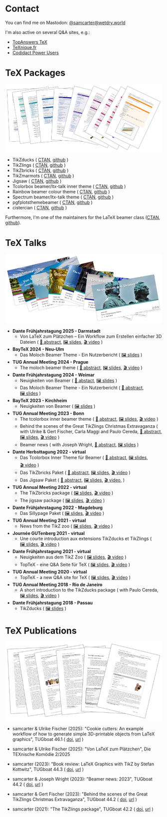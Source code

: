 # Contact

You can find me on Mastodon: [@samcarter@wetdry.world](https://wetdry.world/@samcarter)

I'm also active on several Q&A sites, e.g.:

- [TopAnswers TeX](https://topanswers.xyz/tex)
- [TeXnique.fr](https://texnique.fr/osqa/)
- [Codidact Power Users](https://powerusers.codidact.com/categories/61)

# TeX Packages

![](./ressouces/docs.png)

- TikZducks (
    [CTAN](https://www.ctan.org/pkg/tikzducks), 
    [github](https://github.com/samcarter/tikzducks)
  )
- TikZlings (
    [CTAN](https://www.ctan.org/pkg/tikzlings), 
    [github](https://github.com/samcarter/tikzlings)
  )
- TikZbricks (
    [CTAN](https://www.ctan.org/pkg/tikzbricks), 
    [github](https://github.com/samcarter/TikZbricks)
  )
- TikZmarmots (
    [CTAN](https://www.ctan.org/pkg/tikzmarmots), 
    [github](https://github.com/samcarter/TikZmarmots)
  )
- Jigsaw (
    [CTAN](https://www.ctan.org/pkg/jigsaw), 
    [github](https://github.com/samcarter/jigsaw)
  )
- Tcolorbox beamer/ltx-talk inner theme (
    [CTAN](https://www.ctan.org/pkg/beamertheme-tcolorbox), 
    [github](https://github.com/samcarter/beamertheme-tcolorbox)
  )
- Rainbow beamer colour theme (
    [CTAN](https://www.ctan.org/pkg/beamertheme-rainbow), 
    [github](https://github.com/samcarter/beamertheme-rainbow)
  )
- Spectrum beamer/ltx-talk theme (
    [CTAN](https://www.ctan.org/pkg/beamertheme-spectrum), 
    [github](https://github.com/samcarter/beamertheme-spectrum)
  )  
- pgfplotsthemebeamer (
    [CTAN](https://ctan.org/pkg/pgfplotsthemebeamer), 
    [github](https://github.com/samcarter/pgfplotsthemebeamer)
  )
- cistercian (
    [CTAN](https://ctan.org/pkg/cistercian), 
    [github](https://github.com/samcarter/cistercian)
  )  

Furthermore, I'm one of the maintainers for the LaTeX beamer class ([CTAN](https://www.ctan.org/pkg/beamer), [github](https://github.com/josephwright/beamer)).

# TeX Talks

![](./ressouces/talks.png)

- **Dante Frühjahrstagung 2025 - Darmstadt**
  - Von LaTeX zum Plätzchen – Ein Workflow zum Erstellen einfacher 3D Dateien (
      [📄&nbsp;abstract](https://www.dante.de/veranstaltungen/dante2025/programm/vortraege/#samcarter-3d),
      [🖼️&nbsp;slides](https://github.com/samcarter/samcarter/raw/main/ressouces/Dante2025_Cookies.pdf),
      [🎬&nbsp;video](https://www.youtube.com/watch?v=_ZiabtV5Od0)
    )
- **BayTeX 2024 - Neu-Ulm**
  - Das Moloch Beamer Theme - Ein Nutzerbericht (
      [🖼️&nbsp;slides](https://github.com/samcarter/samcarter/raw/main/ressouces/BayTeX2024_Moloch.pdf)
    )
- **TUG Annual Meeting 2024 - Prague**
  - The moloch beamer theme (
      [📄&nbsp;abstract](https://tug.org/tug2024/abstracts/samcarter-moloch.txt),
      [🖼️&nbsp;slides](https://github.com/samcarter/samcarter/raw/main/ressouces/TUG2024_Moloch.pdf),
      [🎬&nbsp;video](https://www.youtube.com/watch?v=Pb6NsBWiuro)
    )
- **Dante Frühjahrstagung 2024 - Weimar**
  - Neuigkeiten von Beamer (
      [📄&nbsp;abstact](https://www.dante.de/veranstaltungen/dante2024/programm/vortraege/#samcarter-neuigkeiten),
      [🖼️&nbsp;slides](https://github.com/samcarter/samcarter/raw/main/ressouces/Dante2024_BeamerNews.pdf)
    )
  - Das Moloch Beamer Theme - Ein Nutzerbericht (
      [📄&nbsp;abstract](https://www.dante.de/veranstaltungen/dante2024/programm/vortraege/#samcarter-beamer),
      [🖼️&nbsp;slides](https://github.com/samcarter/samcarter/raw/main/ressouces/Dante2024_Moloch.pdf)
    )
- **BayTeX 2023 - Kirchheim**
  - Neuigkeiten von Beamer (
      [🖼️&nbsp;slides](https://github.com/samcarter/samcarter/raw/main/ressouces/BayTeX2023_BeamerNews.pdf)
    )
- **TUG Annual Meeting 2023 - Bonn**
  - The tcolorbox inner beamer theme (
      [📄&nbsp;abstract](https://tug.org/tug2023/abstracts/samcarter-beamertcolorbox.txt), 
      [🖼️&nbsp;slides](https://github.com/samcarter/samcarter/raw/main/ressouces/TUG2023_Tcolorbox.pdf),
      [🎬&nbsp;video](https://www.youtube.com/watch?v=M0qWEutAPYg)
    )
  - Behind the scenes of the Great TikZlings Christmas Extravaganza (
      with Ulrike & Gert Fischer, Carla Maggi and Paulo Cereda, 
      [📄&nbsp;abstract](https://tug.org/tug2023/abstracts/fischer-tikzlings.txt), 
      [🖼️&nbsp;slides](https://github.com/samcarter/samcarter/raw/main/ressouces/TUG2023_Extravaganza.pdf),
      [🎬&nbsp;video](https://www.youtube.com/watch?v=ti2wNT6HxZo)
    )
  - Beamer news (
      with Joseph Wright, 
      [📄&nbsp;abstract](https://tug.org/tug2023/abstracts/wright-beamernews.txt), 
      [🖼️&nbsp;slides](https://github.com/samcarter/samcarter/raw/main/ressouces/TUG2023_BeamerNews.pdf)
    )
- **Dante Herbsttagung 2022 - virtual**
  - Das Tcolorbox Inner Theme für Beamer (
      [📄&nbsp;abstract](https://www.dante.de/veranstaltungen/herbst-2022/programm/vortraege/#samcarter2),
      [🖼️&nbsp;slides](https://github.com/samcarter/samcarter/raw/main/ressouces/Dante2022_Tcolorbox_Theme.pdf),
      [🎬&nbsp;video](https://vimeo.com/773291199)
    )
  - Das TikZbricks Paket (
      [📄&nbsp;abstract](https://www.dante.de/veranstaltungen/herbst-2022/programm/vortraege/#samcarter3),
      [🖼️&nbsp;slides](https://github.com/samcarter/samcarter/raw/main/ressouces/Dante2022_TikZbricks.pdf),
      [🎬&nbsp;video](https://vimeo.com/773291903)
    )
  - Das Jigsaw Paket (
      [📄&nbsp;abstract](https://www.dante.de/veranstaltungen/herbst-2022/programm/vortraege/#samcarter1),
      [🖼️&nbsp;slides](https://github.com/samcarter/samcarter/raw/main/ressouces/Dante2022_Jigsaw.pdf),
      [🎬&nbsp;video](https://vimeo.com/773292029), 
    )
- **TUG Annual Meeting 2022 - virtual**
  - The TikZbricks package (
      [🖼️&nbsp;slides](https://github.com/samcarter/samcarter/raw/main/ressouces/TUG2022_TikZbricks.pdf),
      [🎬&nbsp;video](https://vimeo.com/773294015)
    )
  - The jigsaw package (
      [🖼️&nbsp;slides](https://github.com/samcarter/samcarter/raw/main/ressouces/TUG2022_Jigsaw.pdf),
      [🎬&nbsp;video](https://vimeo.com/773294117)
    )
- **Dante Frühjahrstagung 2022 - Magdeburg**
  - Das Sillypage Paket (
      [🖼️&nbsp;slides](https://github.com/samcarter/samcarter/raw/main/ressouces/Dante2022_Sillypage.pdf),
      [🎬&nbsp;video](https://vimeo.com/773292271) 
    )
- **TUG Annual Meeting 2021 - virtual**
  - News from the TikZ zoo (
      [🖼️&nbsp;slides](https://github.com/samcarter/samcarter/raw/main/ressouces/TUG2021_TikZzoo.pdf),
      [🎬&nbsp;video](https://vimeo.com/773293865) 
    )
- **Journée GUTenberg 2021 - virtual**
  - Une courte introduction aux extensions TikZducks et TikZlings (
      [🖼️&nbsp;slides](https://github.com/samcarter/samcarter/raw/main/ressouces/GUTenberg2021_TikZducks_et_TikZlings.pdf),
      [🎬&nbsp;video](https://vimeo.com/773296726)
    )
- **Dante Frühjahrstagung 2021 - virtual**
  - Neuigkeiten aus dem TikZ Zoo (
      [🖼️&nbsp;slides](https://github.com/samcarter/samcarter/raw/main/ressouces/Dante2021_TikZzoo.pdf),
      [🎬&nbsp;video](https://vimeo.com/773292978)
    )
  - TopTeX - eine Q&A Seite für TeX (
      [🖼️&nbsp;slides](https://github.com/samcarter/samcarter/raw/main/ressouces/Dante2021_TopTeX.pdf),
      [🎬&nbsp;video](https://vimeo.com/773293022)
    )
- **TUG Annual Meeting 2020 - virtual**
  - TopTeX - a new Q&A site for TeX (
      [🖼️&nbsp;slides](https://github.com/samcarter/samcarter/raw/main/ressouces/TUG2020_TopTeX.pdf),
      [🎬&nbsp;video](https://vimeo.com/773293592)
    )
- **TUG Annual Meeting 2018 - Rio de Janeiro**
  - A short introduction to the TikZducks package (
      with Paulo Cereda, 
      [🖼️&nbsp;slides](https://github.com/samcarter/samcarter/raw/main/ressouces/TUG2018_TikZducks.pdf),
      [🎬&nbsp;video](https://www.youtube.com/watch?v=Ps2FK0q6mLc)
    )
- **Dante Frühjahrstagung 2018 - Passau**
  - TikZducks (
      [🖼️&nbsp;slides](https://github.com/samcarter/samcarter/raw/main/ressouces/Dante2018_TikZducks.pdf)
    )

# TeX Publications

![](./ressouces/pubs.png)

- samcarter & Ulrike Fischer (2025): "Cookie cutters: An example workflow of how to generate simple 3D-printable objects from LaTeX graphics", TUGboat 46.1 (
    [doi](https://doi.org/10.47397/tb/46-1/tb142samcarter-cookies),
    [url](https://tug.org/TUGboat/tb46-1/)
  )
  
- samcarter & Ulrike Fischer (2025): "Von LaTeX zum Plätzchen", Die TEXnische Komödie 2/2025

- samcarter (2023): "Book review: LaTeX Graphics with TikZ by Stefan Kottwitz", TUGboat 44.3 (
    [doi](https://doi.org/10.47397/tb/44-3/tb138reviews-kottwitz-tikz),
    [url](https://tug.org/TUGboat/tb44-3/)
  )

- samcarter & Joseph Wright (2023): "Beamer news: 2023", TUGboat 44.2 (
    [doi](https://doi.org/10.47397/tb/44-2/tb137samcarter-beamernews23), 
    [url](https://tug.org/TUGboat/tb44-2/)
  ) 

- samcarter & Gert Fischer (2023): "Behind the scenes of the Great TikZlings Christmas Extravaganza", TUGboat 44.2 (
    [doi](https://doi.org/10.47397/tb/44-2/tb137samcarter-tikzlings), 
    [url](https://tug.org/TUGboat/tb44-2/)
  ) 

- samcarter (2021): "The TikZlings package", TUGboat 42.2 (
    [doi](https://doi.org/10.47397/tb/42-2/tb131samcarter-tikzlings), 
    [url](https://tug.org/TUGboat/tb42-2/)
  )
